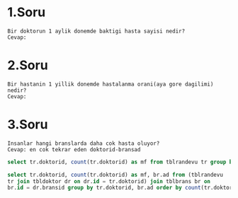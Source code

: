 # 1.Soru
    Bir doktorun 1 aylik donemde baktigi hasta sayisi nedir?
    Cevap: 
# 2.Soru
    Bir hastanin 1 yillik donemde hastalanma orani(aya gore dagilimi) nedir?
    Cevap:
# 3.Soru
    Insanlar hangi branslarda daha cok hasta oluyor?
    Cevap: en cok tekrar eden doktorid-bransad
```sql
select tr.doktorid, count(tr.doktorid) as mf from tblrandevu tr group by doktorid order by count(tr.doktorid) desc limit 1
```
```sql
select tr.doktorid, count(tr.doktorid) as mf, br.ad from (tblrandevu 
tr join tbldoktor dr on dr.id = tr.doktorid) join tblbrans br on 
br.id = dr.bransid group by tr.doktorid, br.ad order by count(tr.doktorid) desc limit 1
```

